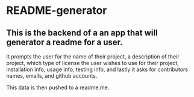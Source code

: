 # README-generator

## This is the backend of a an app that will generator a readme for a user. 

It prompts the user for the name of their project, a description of their project, which type of license the user wishes to use for their project, installation info, usage info, testing info, and lastly it asks for contributors names, emails, and github accounts. 

This data is then pushed to a readme.me.
